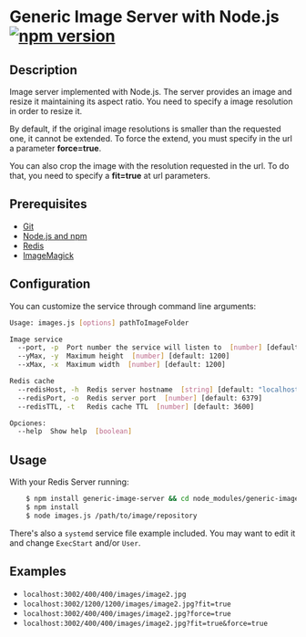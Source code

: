 # Generic Image Server with Node.js [![npm version](https://badge.fury.io/js/generic-image-server.svg)](https://badge.fury.io/js/generic-image-server)

## Description
Image server implemented with Node.js. The server provides an image and resize it maintaining its aspect ratio.
You need to specify a image resolution in order to resize it.

By default, if the original image resolutions is smaller than the requested one, it cannot be extended. To force the extend, you must specify in the url a parameter **force=true**.

You can also crop the image with the resolution requested in the url. To do that, you need to specify a **fit=true** at url parameters.

## Prerequisites
 - [Git](https://git-scm.com/)
 - [Node.js and npm](https://nodejs.org/en/)
 - [Redis](http://redis.io/)
 - [ImageMagick](http://www.imagemagick.org/script/index.php)
 
## Configuration

You can customize the service through command line arguments:

```sh
Usage: images.js [options] pathToImageFolder

Image service
  --port, -p  Port number the service will listen to  [number] [default: 3002]
  --yMax, -y  Maximum height  [number] [default: 1200]
  --xMax, -x  Maximum width  [number] [default: 1200]

Redis cache
  --redisHost, -h  Redis server hostname  [string] [default: "localhost"]
  --redisPort, -o  Redis server port  [number] [default: 6379]
  --redisTTL, -t   Redis cache TTL  [number] [default: 3600]

Opciones:
  --help  Show help  [boolean]
```


## Usage
With your Redis Server running: 
```sh
    $ npm install generic-image-server && cd node_modules/generic-image-server
    $ npm install
    $ node images.js /path/to/image/repository
```
There's also a `systemd` service file example included. You may want to edit it and change `ExecStart` and/or `User`.

## Examples

- `localhost:3002/400/400/images/image2.jpg`
- `localhost:3002/1200/1200/images/image2.jpg?fit=true`
- `localhost:3002/400/400/images/image2.jpg?force=true`
- `localhost:3002/400/400/images/image2.jpg?fit=true&force=true`
